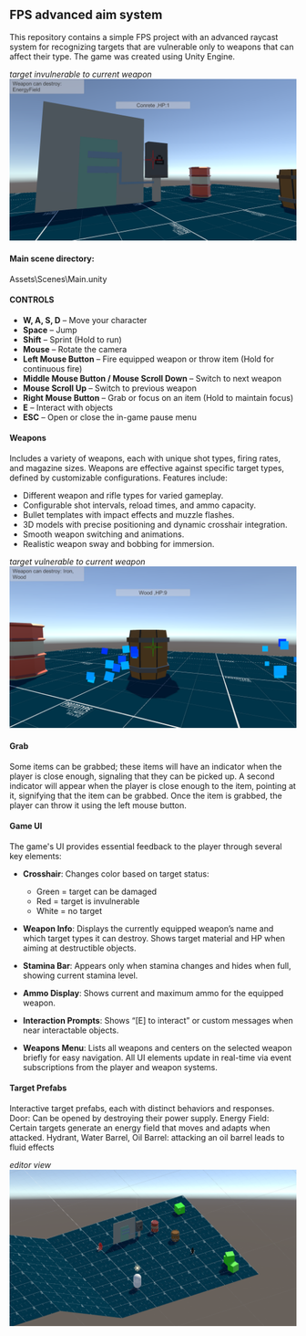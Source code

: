 ## FPS advanced aim system
This repository contains a simple FPS project with an advanced raycast system for recognizing targets that are vulnerable only to weapons that can affect their type.
The game was created using Unity Engine.

*target invulnerable to current weapon*
![alt text](https://github.com/PiotrCynowski/FPS_advanced_aiming/blob/master/GitPics/fps_1.png?raw=true)

#### Main scene directory:
Assets\Scenes\Main.unity

#### CONTROLS
- **W, A, S, D** – Move your character  
- **Space** – Jump  
- **Shift** – Sprint (Hold to run)  
- **Mouse** – Rotate the camera  
- **Left Mouse Button** – Fire equipped weapon or throw item (Hold for continuous fire)  
- **Middle Mouse Button / Mouse Scroll Down** – Switch to next weapon  
- **Mouse Scroll Up** – Switch to previous weapon  
- **Right Mouse Button** – Grab or focus on an item (Hold to maintain focus)  
- **E** – Interact with objects  
- **ESC** – Open or close the in-game pause menu

#### Weapons
Includes a variety of weapons, each with unique shot types, firing rates, and magazine sizes. Weapons are effective against specific target types, defined by customizable configurations.
Features include:
- Different weapon and rifle types for varied gameplay.
- Configurable shot intervals, reload times, and ammo capacity.
- Bullet templates with impact effects and muzzle flashes.
- 3D models with precise positioning and dynamic crosshair integration.
- Smooth weapon switching and animations.
- Realistic weapon sway and bobbing for immersion.
  
*target vulnerable to current weapon*
![alt text](https://github.com/PiotrCynowski/FPS_advanced_aiming/blob/master/GitPics/fps_2.png?raw=true)

#### Grab
Some items can be grabbed; these items will have an indicator when the player is close enough, signaling that they can be picked up. A second indicator will appear when the player is close enough to the item, pointing at it, signifying that the item can be grabbed. Once the item is grabbed, the player can throw it using the left mouse button.

#### Game UI
The game's UI provides essential feedback to the player through several key elements:

- **Crosshair**: Changes color based on target status:
  - Green = target can be damaged
  - Red = target is invulnerable
  - White = no target

- **Weapon Info**: Displays the currently equipped weapon’s name and which target types it can destroy. Shows target material and HP when aiming at destructible objects.
- **Stamina Bar**: Appears only when stamina changes and hides when full, showing current stamina level.
- **Ammo Display**: Shows current and maximum ammo for the equipped weapon.
- **Interaction Prompts**: Shows “[E] to interact” or custom messages when near interactable objects.
- **Weapons Menu**: Lists all weapons and centers on the selected weapon briefly for easy navigation.
All UI elements update in real-time via event subscriptions from the player and weapon systems.

#### Target Prefabs
Interactive target prefabs, each with distinct behaviors and responses. 
Door: Can be opened by destroying their power supply.
Energy Field: Certain targets generate an energy field that moves and adapts when attacked. 
Hydrant, Water Barrel, Oil Barrel: attacking an oil barrel leads to fluid effects

*editor view*
![alt text](https://github.com/PiotrCynowski/FPS_advanced_aiming/blob/master/GitPics/fps_3.png?raw=true)
